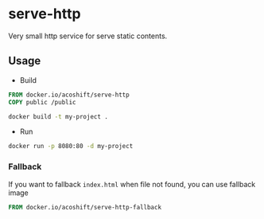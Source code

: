 # serve-http

Very small http service for serve static contents.

## Usage

- Build

```Dockerfile
FROM docker.io/acoshift/serve-http
COPY public /public
```

```sh
docker build -t my-project .
```

- Run

```sh
docker run -p 8080:80 -d my-project
```

### Fallback

If you want to fallback `index.html` when file not found, you can use fallback image

```Dockerfile
FROM docker.io/acoshift/serve-http-fallback
```
